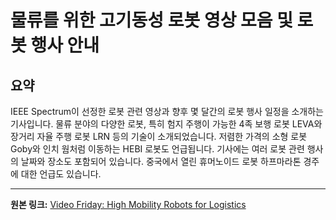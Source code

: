 # 물류를 위한 고기동성 로봇 영상 모음 및 로봇 행사 안내

## 요약
IEEE Spectrum이 선정한 로봇 관련 영상과 향후 몇 달간의 로봇 행사 일정을 소개하는 기사입니다.  물류 분야의 다양한 로봇, 특히 험지 주행이 가능한 4족 보행 로봇 LEVA와 장거리 자율 주행 로봇 LRN 등의 기술이 소개되었습니다.  저렴한 가격의 소형 로봇 Goby와 인치 웜처럼 이동하는 HEBI 로봇도 언급됩니다.  기사에는 여러 로봇 관련 행사의 날짜와 장소도 포함되어 있습니다.  중국에서 열린 휴머노이드 로봇 하프마라톤 경주에 대한 언급도 있습니다.

---

**원본 링크:** [Video Friday: High Mobility Robots for Logistics](https://spectrum.ieee.org/video-friday-robot-marathon)
